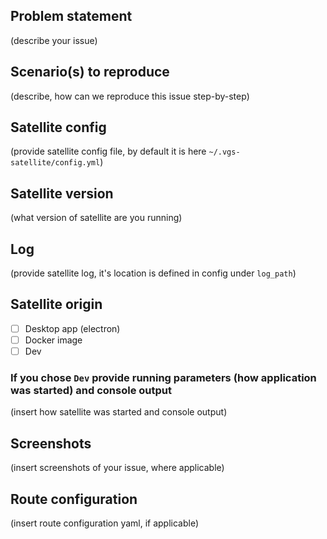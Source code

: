 ## Problem statement
(describe your issue)

## Scenario(s) to reproduce
(describe, how can we reproduce this issue step-by-step)

## Satellite config
(provide satellite config file, by default it is here `~/.vgs-satellite/config.yml`)

## Satellite version
(what version of satellite are you running)

## Log
(provide satellite log, it's location is defined in config under `log_path`)

## Satellite origin
  - [ ] Desktop app (electron)
  - [ ] Docker image
  - [ ] Dev

### If you chose `Dev` provide running parameters (how application was started) and console output
(insert how satellite was started and console output)

## Screenshots
(insert screenshots of your issue, where applicable)

## Route configuration
(insert route configuration yaml, if applicable)
